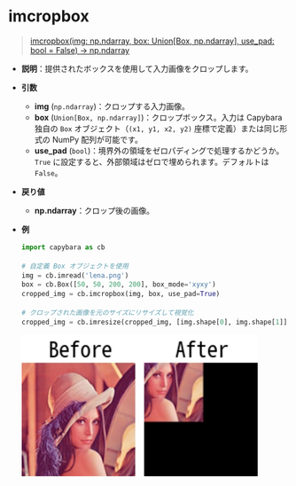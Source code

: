 # imcropbox

> [imcropbox(img: np.ndarray, box: Union[Box, np.ndarray], use_pad: bool = False) -> np.ndarray](https://github.com/DocsaidLab/Capybara/blob/975d62fba4f76db59e715c220f7a2af5ad8d050e/capybara/vision/functionals.py#L257)

- **説明**：提供されたボックスを使用して入力画像をクロップします。

- **引数**

  - **img** (`np.ndarray`)：クロップする入力画像。
  - **box** (`Union[Box, np.ndarray]`)：クロップボックス。入力は Capybara 独自の `Box` オブジェクト（`(x1, y1, x2, y2)` 座標で定義）または同じ形式の NumPy 配列が可能です。
  - **use_pad** (`bool`)：境界外の領域をゼロパディングで処理するかどうか。`True` に設定すると、外部領域はゼロで埋められます。デフォルトは `False`。

- **戻り値**

  - **np.ndarray**：クロップ後の画像。

- **例**

  ```python
  import capybara as cb

  # 自定義 Box オブジェクトを使用
  img = cb.imread('lena.png')
  box = cb.Box([50, 50, 200, 200], box_mode='xyxy')
  cropped_img = cb.imcropbox(img, box, use_pad=True)

  # クロップされた画像を元のサイズにリサイズして視覚化
  cropped_img = cb.imresize(cropped_img, [img.shape[0], img.shape[1]])
  ```

  ![imcropbox_box](./resource/test_imcropbox.jpg)
